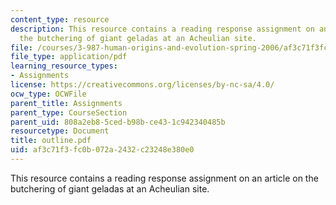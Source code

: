 ```yaml
---
content_type: resource
description: This resource contains a reading response assignment on an article on
  the butchering of giant geladas at an Acheulian site.
file: /courses/3-987-human-origins-and-evolution-spring-2006/af3c71f3fc0b072a2432c23248e380e0_outline.pdf
file_type: application/pdf
learning_resource_types:
- Assignments
license: https://creativecommons.org/licenses/by-nc-sa/4.0/
ocw_type: OCWFile
parent_title: Assignments
parent_type: CourseSection
parent_uid: 808a2eb8-5ced-b98b-ce43-1c942340485b
resourcetype: Document
title: outline.pdf
uid: af3c71f3-fc0b-072a-2432-c23248e380e0
---
```

This resource contains a reading response assignment on an article on the butchering of giant geladas at an Acheulian site.